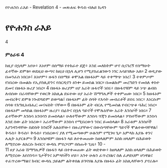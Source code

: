﻿
የዮሐንስ ራእይ - Revelation 4 - መጽሐፍ ቅዱስ ብሉይ ኪዳን
# የዮሐንስ ራእይ
4
### ምዕራፍ 4
 ከዚያ በኋላም አየሁ፥ እነሆም በሰማይ የተከፈተ ደጅ፥ እንደ መለከትም ሆኖ ሲናገረኝ የሰማሁት ፊተኛው ድምፅ። ወደዚህ ውጣና ከዚህ በኋላ ሊሆን የሚያስፈልገውን ነገር አሳይሃለሁ አለ።
2  ወዲያው በመንፈስ ነበርሁ፤ እነሆም፥ ዙፋን በሰማይ ቆሞአል በዙፋኑም ላይ ተቀማጭ ነበረ፤
3  ተቀምጦም የነበረው በመልኩ የኢያስጲድንና የሰርዲኖን ዕንቍ ይመስል ነበር። በመልኩም መረግድን የመሰለ ቀስተ ደመና በዙፋኑ ዙሪያ ነበረ።
4  በዙፋኑ ዙሪያም ሀያ አራት ዙፋኖች ነበሩ፥ በዙፋኖቹም ላይ ነጭ ልብስ ለብሰው በራሳቸውም የወርቅ አክሊል ደፍተው ሀያ አራት ሽማግሌዎች ተቀምጠው ነበር።
5  ከዙፋኑም መብረቅና ድምፅ ነጐድጓድም ይወጣል፤ በዙፋኑም ፊት ሰባት የእሳት መብራቶች ይበሩ ነበር፥ እነርሱም ሰባቱ የእግዚአብሔር መናፍስት ናቸው።
6  በዙፋኑም ፊት ብርሌ የሚመስል የብርጭቆ ባሕር ነበረ። በዙፋኑም መካከል በዙፋኑም ዙሪያ፥ በፊትና በኋላ ዓይኖች የሞሉአቸው አራት እንስሶች ነበሩ።
7  ፊተኛውም እንስሳ አንበሳን ይመስላል፥ ሁለተኛውም እንስሳ ጥጃን ይመስላል፥ ሦስተኛውም እንስሳ እንደ ሰው ፊት ነበረው፥ አራተኛውም እንስሳ የሚበረውን ንስር ይመስላል።
8  አራቱም እንስሶች እያንዳንዳቸው ስድስት ክንፎች አሉአቸው፥ በዙሪያቸውና በውስጣቸውም ዓይኖች ሞልተውባቸዋል፤ ቅዱስ፥ ቅዱስ፥ ቅዱስ፥ የነበረውና ያለ የሚመጣውም ሁሉንም የሚገዛ ጌታ አምላክ እያሉ ቀንና ሌሊት አያርፉም።
9  እንስሶቹም በዙፋን ላይ ለተቀመጠው ከዘላለምም እስከ ዘላለም በሕይወት ለሚኖረው ለእርሱ ክብርና ውዳሴ ምስጋናም በሰጡት ጊዜ፥
10 -  
11  ሀያ አራቱ ሽማግሌዎች በዙፋን ላይ በተቀመጠው ፊት ወድቀው፥ ከዘላለም እስከ ዘላለም በሕይወት ለሚኖረው እየሰገዱ። ጌታችንና አምላካችን ሆይ፥ አንተ ሁሉን ፈጥረሃልና ስለ ፈቃድህም ሆነዋልና ተፈጥረውማልና ክብር ውዳሴ ኃይልም ልትቀበል ይገባሃል እያሉ በዙፋኑ ፊት አክሊላቸውን ያኖራሉ። 
